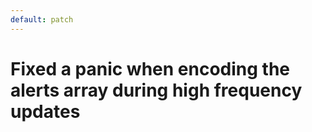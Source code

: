 ```yaml
---
default: patch
---
```


# Fixed a panic when encoding the alerts array during high frequency updates
